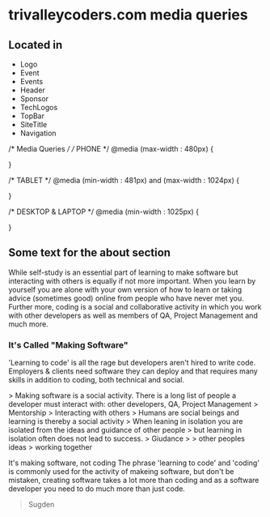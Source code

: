 # trivalleycoders.com media queries

## Located in
- Logo
- Event
- Events
- Header
- Sponsor
- TechLogos
- TopBar
- SiteTitle
- Navigation






/*
    Media Queries
 */
/* PHONE */
@media (max-width : 480px) {

}

/* TABLET */
@media (min-width : 481px) and (max-width : 1024px) {

}

/* DESKTOP & LAPTOP */
@media (min-width : 1025px) {

}


## Some text for the about section
<p>While self-study is an essential part of learning to make software but interacting with others is equally if not more important. When you learn by yourself you are alone with your own version of how to learn or taking advice (sometimes good) online from people who have never met you. Further more, coding is a social and collaborative activity in which you work with other developers as well as members of QA, Project Management and much more.</p>
<h3>It's Called "Making Software"</h3>
<p>'Learning to code' is all the rage but developers aren't hired to write code. Employers & clients need software they can deploy and that requires many skills in addition to coding, both technical and social.</p>
> Making software is a social activity. There is a long list of people a developer must interact with: other developers, QA, Project Management
> Mentorship
> Interacting with others
> Humans are social beings and learning is thereby a social activity
> When leaning in isolation you are isolated from the ideas and guidance of other people
> but learning in isolation often does not lead to success.
> Giudance
>
> other peoples ideas
> working together


It's making software, not coding
The phrase 'learning to code' and 'coding' is commonly used for the activity of makeing software, but don't be mistaken, creating software takes a lot more than coding and as a software developer you need to do much more than just code.



> Sugden
